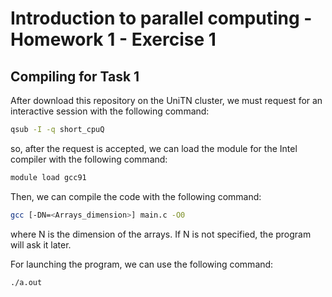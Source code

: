 # Introduction to parallel computing - Homework 1 - Exercise 1

## Compiling for Task 1
After download this repository on the UniTN cluster, we must request for an interactive session with the following command:
```bash
qsub -I -q short_cpuQ
```
so, after the request is accepted, we can load the module for the Intel compiler with the following command:
```bash
module load gcc91
```

Then, we can compile the code with the following command:
```bash
gcc [-DN=<Arrays_dimension>] main.c -O0

```
where N is the dimension of the arrays. If N is not specified, the program will ask it later.

For launching the program, we can use the following command:
```bash
./a.out
```